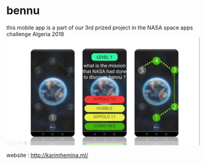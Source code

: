 # bennu
this mobile app is a part of our 3rd prized project in the NASA space apps challenge Algeria 2018
![picture](https://github.com/karimHemina/bennu/blob/master/preview.jpg)

website : http://karimhemina.ml/
